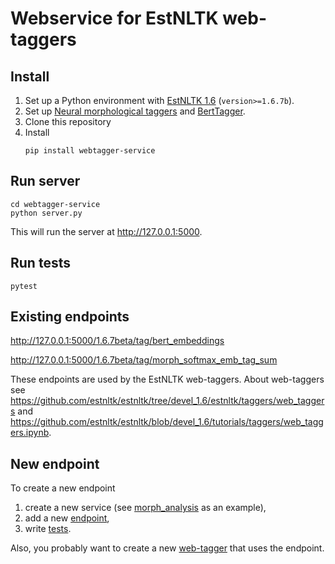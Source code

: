 # Webservice for EstNLTK web-taggers

## Install
1. Set up a Python environment with [EstNLTK 1.6](https://github.com/estnltk/estnltk/tree/devel_1.6) (`version>=1.6.7b`). 
2. Set up [Neural morphological taggers](https://github.com/estnltk/estnltk/blob/devel_1.6/tutorials/taggers/neural_morph_tagger_new.ipynb) and [BertTagger](https://github.com/estnltk/estnltk/blob/devel_1.6/tutorials/taggers/embeddings_tagger.ipynb).
3. Clone this repository
4. Install
    ```
    pip install webtagger-service
    ```

## Run server
    cd webtagger-service
    python server.py
This will run the server at http://127.0.0.1:5000.

## Run tests
    pytest

## Existing endpoints

http://127.0.0.1:5000/1.6.7beta/tag/bert_embeddings

http://127.0.0.1:5000/1.6.7beta/tag/morph_softmax_emb_tag_sum

These endpoints are used by the EstNLTK web-taggers. About web-taggers see
https://github.com/estnltk/estnltk/tree/devel_1.6/estnltk/taggers/web_taggers and https://github.com/estnltk/estnltk/blob/devel_1.6/tutorials/taggers/web_taggers.ipynb.

## New endpoint

To create a new endpoint
1. create a new service (see [morph_analysis](webtagger_service/morph_analysis.py) as an example),
2. add a new [endpoint](webtagger_service/endpoints.py),
3. write [tests](tests).

Also, you probably want to create a new [web-tagger](https://github.com/estnltk/estnltk/tree/devel_1.6/estnltk/taggers/web_taggers) that uses the endpoint.

